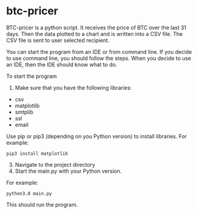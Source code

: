 # btc-pricer

BTC-pricer is a python script.
It receives the price of BTC over the last 31 days. 
Then the data plotted to a chart and is written into a CSV file. The CSV file is sent to user selected recipient.

You can start the program from an IDE or from command line. If you decide to use command line, you should follow the steps. When you decide to use an IDE, then the IDE should know what to do.

To start the program
1. Make sure that you have the following libraries:
 - csv
 - matplotlib
 - smtplib
 - ssl
 - email

Use pip or pip3 (depending on you Python version) to install libraries. 
For example:
```
pip3 install matplotlib
```
3. Navigate to the project directory
4. Start the main.py with your Python version. 

For example:
```
python3.8 main.py
```
This should run the program.
